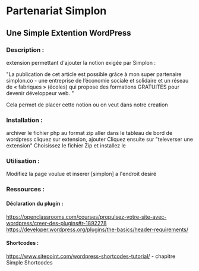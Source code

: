 # Partenariat Simplon
## Une Simple Extention WordPress

### Description :
extension permettant d'ajouter la notion exigée par Simplon :

"La publication de cet article est possible grâce à mon super partenaire simplon.co - une entreprise de
l’économie sociale et solidaire et un réseau de « fabriques » (écoles) qui propose
des formations GRATUITES pour devenir développeur web. "

Cela permet de placer cette notion ou on veut dans notre creation


### Installation :
archiver le fichier php au format zip
aller dans le tableau de bord de wordpress
cliquez sur extension, ajouter
Cliquez ensuite sur "televerser une extension"
Choisissez le fichier Zip et installez le


### Utilisation :

Modifiez la page voulue et inserer [simplon] a l'endroit desiré

### Ressources :
#### Déclaration du plugin :
https://openclassrooms.com/courses/propulsez-votre-site-avec-wordpress/creer-des-plugins#r-1892278  
https://developer.wordpress.org/plugins/the-basics/header-requirements/

#### Shortcodes :
https://www.sitepoint.com/wordpress-shortcodes-tutorial/ - chapitre Simple Shortcodes 
